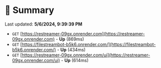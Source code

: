 # 📖 Summary
Last updated: **5/6/2024, 9:39:39 PM**

- `GET` [https://restreamer-09gx.onrender.com](https://restreamer-09gx.onrender.com) - **Up** (869ms)
- `GET` [https://filestreambot-b5k6.onrender.com/](https://filestreambot-b5k6.onrender.com/) - **Up** (434ms)
- `GET` [https://restreamer-09gx.onrender.com/ui](https://restreamer-09gx.onrender.com/ui) - **Up** (614ms)
